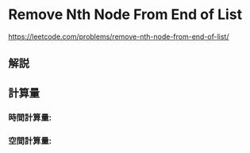 # Remove Nth Node From End of List
https://leetcode.com/problems/remove-nth-node-from-end-of-list/


## 解説

## 計算量

### 時間計算量: 

### 空間計算量: 
